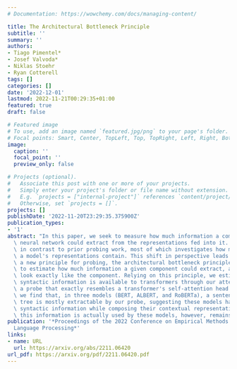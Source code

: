 ```yaml
---
# Documentation: https://wowchemy.com/docs/managing-content/

title: The Architectural Bottleneck Principle
subtitle: ''
summary: ''
authors:
- Tiago Pimentel*
- Josef Valvoda*
- Niklas Stoehr
- Ryan Cotterell
tags: []
categories: []
date: '2022-12-01'
lastmod: 2022-11-21T00:29:35+01:00
featured: true
draft: false

# Featured image
# To use, add an image named `featured.jpg/png` to your page's folder.
# Focal points: Smart, Center, TopLeft, Top, TopRight, Left, Right, BottomLeft, Bottom, BottomRight.
image:
  caption: ''
  focal_point: ''
  preview_only: false

# Projects (optional).
#   Associate this post with one or more of your projects.
#   Simply enter your project's folder or file name without extension.
#   E.g. `projects = ["internal-project"]` references `content/project/deep-learning/index.md`.
#   Otherwise, set `projects = []`.
projects: []
publishDate: '2022-11-20T23:29:35.375900Z'
publication_types:
- '1'
abstract: "In this paper, we seek to measure how much information a component in a\
  \ neural network could extract from the representations fed into it. Our work stands\
  \ in contrast to prior probing work, most of which investigates how much information\
  \ a model's representations contain. This shift in perspective leads us to propose\
  \ a new principle for probing, the architectural bottleneck principle: In order\
  \ to estimate how much information a given component could extract, a probe should\
  \ look exactly like the component. Relying on this principle, we estimate how much\
  \ syntactic information is available to transformers through our attentional probe,\
  \ a probe that exactly resembles a transformer's self-attention head. Experimentally,\
  \ we find that, in three models (BERT, ALBERT, and RoBERTa), a sentence's syntax\
  \ tree is mostly extractable by our probe, suggesting these models have access to\
  \ syntactic information while composing their contextual representations. Whether\
  \ this information is actually used by these models, however, remains an open question."
publication: '*Proceedings of the 2022 Conference on Empirical Methods in Natural
  Language Processing*'
links:
- name: URL
  url: https://arxiv.org/abs/2211.06420
url_pdf: https://arxiv.org/pdf/2211.06420.pdf
---
```

